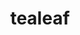 ---
title: "tealeaf"
layout: cache
categories: [package, develop]
meta: {"versions": ["1.0"], "compilers": ["gcc@=7.3.1"], "oss": ["amzn2"], "platforms": ["linux"], "targets": ["aarch64", "neoverse_n1", "x86_64_v3"], "stacks": ["aws-ahug", "aws-ahug-aarch64", "root"], "num_specs": 26, "num_specs_by_stack": {"root": 26, "aws-ahug-aarch64": 20, "aws-ahug": 5}}
spec_details: [{"hash": "eke4swkiojadhrpomraf676flgmakrdp", "compiler": "gcc@=7.3.1", "versions": ["1.0"], "os": "amzn2", "platform": "linux", "target": "aarch64", "variants": [], "stacks": ["root"], "size": "-", "tarball": "https://binaries.spack.io/develop/build_cache/linux-amzn2-aarch64/gcc-7.3.1/tealeaf-1.0/linux-amzn2-aarch64-gcc-7.3.1-tealeaf-1.0-eke4swkiojadhrpomraf676flgmakrdp.spack"}, {"hash": "ddvybgts7kjrylodvevub3upsxbkcdwk", "compiler": "gcc@=7.3.1", "versions": ["1.0"], "os": "amzn2", "platform": "linux", "target": "aarch64", "variants": ["build_system=makefile"], "stacks": ["root", "aws-ahug-aarch64"], "size": "-", "tarball": "https://binaries.spack.io/develop/build_cache/linux-amzn2-aarch64/gcc-7.3.1/tealeaf-1.0/linux-amzn2-aarch64-gcc-7.3.1-tealeaf-1.0-ddvybgts7kjrylodvevub3upsxbkcdwk.spack"}, {"hash": "hd5pqq53fwojyy6om2ko5dijeeri5wpi", "compiler": "gcc@=7.3.1", "versions": ["1.0"], "os": "amzn2", "platform": "linux", "target": "aarch64", "variants": ["build_system=makefile"], "stacks": ["root", "aws-ahug-aarch64"], "size": "-", "tarball": "https://binaries.spack.io/develop/build_cache/linux-amzn2-aarch64/gcc-7.3.1/tealeaf-1.0/linux-amzn2-aarch64-gcc-7.3.1-tealeaf-1.0-hd5pqq53fwojyy6om2ko5dijeeri5wpi.spack"}, {"hash": "hrvgowlglmpjfw3tmwktg5ss6ajy22bi", "compiler": "gcc@=7.3.1", "versions": ["1.0"], "os": "amzn2", "platform": "linux", "target": "aarch64", "variants": ["build_system=makefile"], "stacks": ["root", "aws-ahug-aarch64"], "size": "-", "tarball": "https://binaries.spack.io/develop/build_cache/linux-amzn2-aarch64/gcc-7.3.1/tealeaf-1.0/linux-amzn2-aarch64-gcc-7.3.1-tealeaf-1.0-hrvgowlglmpjfw3tmwktg5ss6ajy22bi.spack"}, {"hash": "jyjcxy325jv4kel5bxgzijgyz3gvo6xt", "compiler": "gcc@=7.3.1", "versions": ["1.0"], "os": "amzn2", "platform": "linux", "target": "aarch64", "variants": ["build_system=makefile"], "stacks": ["root", "aws-ahug-aarch64"], "size": "-", "tarball": "https://binaries.spack.io/develop/build_cache/linux-amzn2-aarch64/gcc-7.3.1/tealeaf-1.0/linux-amzn2-aarch64-gcc-7.3.1-tealeaf-1.0-jyjcxy325jv4kel5bxgzijgyz3gvo6xt.spack"}, {"hash": "ljoyh4lfuyyjxkfvxskllpjbvlaxsqpx", "compiler": "gcc@=7.3.1", "versions": ["1.0"], "os": "amzn2", "platform": "linux", "target": "aarch64", "variants": ["build_system=makefile"], "stacks": ["root", "aws-ahug-aarch64"], "size": "-", "tarball": "https://binaries.spack.io/develop/build_cache/linux-amzn2-aarch64/gcc-7.3.1/tealeaf-1.0/linux-amzn2-aarch64-gcc-7.3.1-tealeaf-1.0-ljoyh4lfuyyjxkfvxskllpjbvlaxsqpx.spack"}, {"hash": "v3jbfs6b3i4cvpcnr3pmdxngthnuwat4", "compiler": "gcc@=7.3.1", "versions": ["1.0"], "os": "amzn2", "platform": "linux", "target": "aarch64", "variants": ["build_system=makefile"], "stacks": ["root", "aws-ahug-aarch64"], "size": "-", "tarball": "https://binaries.spack.io/develop/build_cache/linux-amzn2-aarch64/gcc-7.3.1/tealeaf-1.0/linux-amzn2-aarch64-gcc-7.3.1-tealeaf-1.0-v3jbfs6b3i4cvpcnr3pmdxngthnuwat4.spack"}, {"hash": "qcoyrmkddhmlvlku3iamcuzlngto6j7a", "compiler": "gcc@=7.3.1", "versions": ["1.0"], "os": "amzn2", "platform": "linux", "target": "aarch64", "variants": ["build_system=makefile"], "stacks": ["root", "aws-ahug-aarch64"], "size": "-", "tarball": "https://binaries.spack.io/develop/build_cache/linux-amzn2-aarch64/gcc-7.3.1/tealeaf-1.0/linux-amzn2-aarch64-gcc-7.3.1-tealeaf-1.0-qcoyrmkddhmlvlku3iamcuzlngto6j7a.spack"}, {"hash": "qcx2pmo4mf6hd2h7kgi5ei52lw2dk3st", "compiler": "gcc@=7.3.1", "versions": ["1.0"], "os": "amzn2", "platform": "linux", "target": "aarch64", "variants": ["build_system=makefile"], "stacks": ["root", "aws-ahug-aarch64"], "size": "-", "tarball": "https://binaries.spack.io/develop/build_cache/linux-amzn2-aarch64/gcc-7.3.1/tealeaf-1.0/linux-amzn2-aarch64-gcc-7.3.1-tealeaf-1.0-qcx2pmo4mf6hd2h7kgi5ei52lw2dk3st.spack"}, {"hash": "spaanougjz2vrbgp53i7re5mze6nuiwu", "compiler": "gcc@=7.3.1", "versions": ["1.0"], "os": "amzn2", "platform": "linux", "target": "aarch64", "variants": ["build_system=makefile"], "stacks": ["root", "aws-ahug-aarch64"], "size": "-", "tarball": "https://binaries.spack.io/develop/build_cache/linux-amzn2-aarch64/gcc-7.3.1/tealeaf-1.0/linux-amzn2-aarch64-gcc-7.3.1-tealeaf-1.0-spaanougjz2vrbgp53i7re5mze6nuiwu.spack"}, {"hash": "zclqedptdgnnyz7flbxxc2fwf6v6b3f4", "compiler": "gcc@=7.3.1", "versions": ["1.0"], "os": "amzn2", "platform": "linux", "target": "aarch64", "variants": ["build_system=makefile"], "stacks": ["root", "aws-ahug-aarch64"], "size": "-", "tarball": "https://binaries.spack.io/develop/build_cache/linux-amzn2-aarch64/gcc-7.3.1/tealeaf-1.0/linux-amzn2-aarch64-gcc-7.3.1-tealeaf-1.0-zclqedptdgnnyz7flbxxc2fwf6v6b3f4.spack"}, {"hash": "5emthqu4zpnddzw7wocvhmygapbq7v4v", "compiler": "gcc@=7.3.1", "versions": ["1.0"], "os": "amzn2", "platform": "linux", "target": "neoverse_n1", "variants": ["build_system=makefile"], "stacks": ["root", "aws-ahug-aarch64"], "size": "-", "tarball": "https://binaries.spack.io/develop/build_cache/linux-amzn2-neoverse_n1/gcc-7.3.1/tealeaf-1.0/linux-amzn2-neoverse_n1-gcc-7.3.1-tealeaf-1.0-5emthqu4zpnddzw7wocvhmygapbq7v4v.spack"}, {"hash": "fexuwdorby5vl7budzauddltitnwshwu", "compiler": "gcc@=7.3.1", "versions": ["1.0"], "os": "amzn2", "platform": "linux", "target": "neoverse_n1", "variants": ["build_system=makefile"], "stacks": ["root", "aws-ahug-aarch64"], "size": "-", "tarball": "https://binaries.spack.io/develop/build_cache/linux-amzn2-neoverse_n1/gcc-7.3.1/tealeaf-1.0/linux-amzn2-neoverse_n1-gcc-7.3.1-tealeaf-1.0-fexuwdorby5vl7budzauddltitnwshwu.spack"}, {"hash": "dijmlwei2d2vesxggbwkpkytuw5gaak3", "compiler": "gcc@=7.3.1", "versions": ["1.0"], "os": "amzn2", "platform": "linux", "target": "neoverse_n1", "variants": ["build_system=makefile"], "stacks": ["root", "aws-ahug-aarch64"], "size": "-", "tarball": "https://binaries.spack.io/develop/build_cache/linux-amzn2-neoverse_n1/gcc-7.3.1/tealeaf-1.0/linux-amzn2-neoverse_n1-gcc-7.3.1-tealeaf-1.0-dijmlwei2d2vesxggbwkpkytuw5gaak3.spack"}, {"hash": "ivfxbllc2u7ih3khbayl5zbnicpitk5h", "compiler": "gcc@=7.3.1", "versions": ["1.0"], "os": "amzn2", "platform": "linux", "target": "neoverse_n1", "variants": ["build_system=makefile"], "stacks": ["root", "aws-ahug-aarch64"], "size": "-", "tarball": "https://binaries.spack.io/develop/build_cache/linux-amzn2-neoverse_n1/gcc-7.3.1/tealeaf-1.0/linux-amzn2-neoverse_n1-gcc-7.3.1-tealeaf-1.0-ivfxbllc2u7ih3khbayl5zbnicpitk5h.spack"}, {"hash": "j3dsqls4jxlnqms7dna4viozdrvc5mxm", "compiler": "gcc@=7.3.1", "versions": ["1.0"], "os": "amzn2", "platform": "linux", "target": "neoverse_n1", "variants": ["build_system=makefile"], "stacks": ["root", "aws-ahug-aarch64"], "size": "-", "tarball": "https://binaries.spack.io/develop/build_cache/linux-amzn2-neoverse_n1/gcc-7.3.1/tealeaf-1.0/linux-amzn2-neoverse_n1-gcc-7.3.1-tealeaf-1.0-j3dsqls4jxlnqms7dna4viozdrvc5mxm.spack"}, {"hash": "rz2kt6dlmrbtuqrwqmf5ribcnrpeiajm", "compiler": "gcc@=7.3.1", "versions": ["1.0"], "os": "amzn2", "platform": "linux", "target": "neoverse_n1", "variants": ["build_system=makefile"], "stacks": ["root", "aws-ahug-aarch64"], "size": "-", "tarball": "https://binaries.spack.io/develop/build_cache/linux-amzn2-neoverse_n1/gcc-7.3.1/tealeaf-1.0/linux-amzn2-neoverse_n1-gcc-7.3.1-tealeaf-1.0-rz2kt6dlmrbtuqrwqmf5ribcnrpeiajm.spack"}, {"hash": "kp6yzxdqmsuf6tuk5dcrplado3odilgm", "compiler": "gcc@=7.3.1", "versions": ["1.0"], "os": "amzn2", "platform": "linux", "target": "neoverse_n1", "variants": ["build_system=makefile"], "stacks": ["root", "aws-ahug-aarch64"], "size": "-", "tarball": "https://binaries.spack.io/develop/build_cache/linux-amzn2-neoverse_n1/gcc-7.3.1/tealeaf-1.0/linux-amzn2-neoverse_n1-gcc-7.3.1-tealeaf-1.0-kp6yzxdqmsuf6tuk5dcrplado3odilgm.spack"}, {"hash": "y7la5sbg4jq5ujpgesao4wcn5yfbak6r", "compiler": "gcc@=7.3.1", "versions": ["1.0"], "os": "amzn2", "platform": "linux", "target": "neoverse_n1", "variants": ["build_system=makefile"], "stacks": ["root", "aws-ahug-aarch64"], "size": "-", "tarball": "https://binaries.spack.io/develop/build_cache/linux-amzn2-neoverse_n1/gcc-7.3.1/tealeaf-1.0/linux-amzn2-neoverse_n1-gcc-7.3.1-tealeaf-1.0-y7la5sbg4jq5ujpgesao4wcn5yfbak6r.spack"}, {"hash": "vnc4j2wn2btpqdwt4377fjd2i6463vl5", "compiler": "gcc@=7.3.1", "versions": ["1.0"], "os": "amzn2", "platform": "linux", "target": "neoverse_n1", "variants": ["build_system=makefile"], "stacks": ["root", "aws-ahug-aarch64"], "size": "-", "tarball": "https://binaries.spack.io/develop/build_cache/linux-amzn2-neoverse_n1/gcc-7.3.1/tealeaf-1.0/linux-amzn2-neoverse_n1-gcc-7.3.1-tealeaf-1.0-vnc4j2wn2btpqdwt4377fjd2i6463vl5.spack"}, {"hash": "t24jnvdybpnusy5z32fmamg43bo4dt4l", "compiler": "gcc@=7.3.1", "versions": ["1.0"], "os": "amzn2", "platform": "linux", "target": "neoverse_n1", "variants": ["build_system=makefile"], "stacks": ["root", "aws-ahug-aarch64"], "size": "-", "tarball": "https://binaries.spack.io/develop/build_cache/linux-amzn2-neoverse_n1/gcc-7.3.1/tealeaf-1.0/linux-amzn2-neoverse_n1-gcc-7.3.1-tealeaf-1.0-t24jnvdybpnusy5z32fmamg43bo4dt4l.spack"}, {"hash": "3fphwiuvasakwedmkdaenibtgoijgj6r", "compiler": "gcc@=7.3.1", "versions": ["1.0"], "os": "amzn2", "platform": "linux", "target": "x86_64_v3", "variants": ["build_system=makefile"], "stacks": ["root", "aws-ahug"], "size": "-", "tarball": "https://binaries.spack.io/develop/build_cache/linux-amzn2-x86_64_v3/gcc-7.3.1/tealeaf-1.0/linux-amzn2-x86_64_v3-gcc-7.3.1-tealeaf-1.0-3fphwiuvasakwedmkdaenibtgoijgj6r.spack"}, {"hash": "i7jucn35mxiemprlfzeddltkz52iobrw", "compiler": "gcc@=7.3.1", "versions": ["1.0"], "os": "amzn2", "platform": "linux", "target": "x86_64_v3", "variants": ["build_system=makefile"], "stacks": ["root", "aws-ahug"], "size": "-", "tarball": "https://binaries.spack.io/develop/build_cache/linux-amzn2-x86_64_v3/gcc-7.3.1/tealeaf-1.0/linux-amzn2-x86_64_v3-gcc-7.3.1-tealeaf-1.0-i7jucn35mxiemprlfzeddltkz52iobrw.spack"}, {"hash": "pt2dp253cf7qmj4qwxfwhoymtz67hhud", "compiler": "gcc@=7.3.1", "versions": ["1.0"], "os": "amzn2", "platform": "linux", "target": "x86_64_v3", "variants": ["build_system=makefile"], "stacks": ["root", "aws-ahug"], "size": "-", "tarball": "https://binaries.spack.io/develop/build_cache/linux-amzn2-x86_64_v3/gcc-7.3.1/tealeaf-1.0/linux-amzn2-x86_64_v3-gcc-7.3.1-tealeaf-1.0-pt2dp253cf7qmj4qwxfwhoymtz67hhud.spack"}, {"hash": "ysk4roqwwzijcsrwbmm52tbxomzfsgfj", "compiler": "gcc@=7.3.1", "versions": ["1.0"], "os": "amzn2", "platform": "linux", "target": "x86_64_v3", "variants": ["build_system=makefile"], "stacks": ["root", "aws-ahug"], "size": "-", "tarball": "https://binaries.spack.io/develop/build_cache/linux-amzn2-x86_64_v3/gcc-7.3.1/tealeaf-1.0/linux-amzn2-x86_64_v3-gcc-7.3.1-tealeaf-1.0-ysk4roqwwzijcsrwbmm52tbxomzfsgfj.spack"}, {"hash": "mad6qrs4kzjcucdscfrqvobmf3trbnzt", "compiler": "gcc@=7.3.1", "versions": ["1.0"], "os": "amzn2", "platform": "linux", "target": "x86_64_v3", "variants": ["build_system=makefile"], "stacks": ["root", "aws-ahug"], "size": "-", "tarball": "https://binaries.spack.io/develop/build_cache/linux-amzn2-x86_64_v3/gcc-7.3.1/tealeaf-1.0/linux-amzn2-x86_64_v3-gcc-7.3.1-tealeaf-1.0-mad6qrs4kzjcucdscfrqvobmf3trbnzt.spack"}]
---